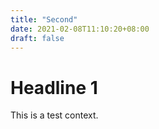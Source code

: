 ```yaml
---
title: "Second"
date: 2021-02-08T11:10:20+08:00
draft: false
---
```


# Headline 1
This is a test context.
